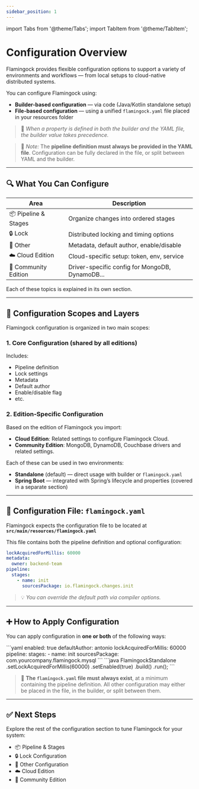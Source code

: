 ```yaml
---
sidebar_position: 1
---
```


import Tabs from '@theme/Tabs';
import TabItem from '@theme/TabItem';

# Configuration Overview

Flamingock provides flexible configuration options to support a variety of environments and workflows — from local setups to cloud-native distributed systems.

You can configure Flamingock using:

- **Builder-based configuration** — via code (Java/Kotlin standalone setup)
- **File-based configuration** — using a unified `flamingock.yaml` file placed in your resources folder

> 🔁 *When a property is defined in both the builder and the YAML file, the builder value takes precedence.*

> 📌 *Note:* The **pipeline definition must always be provided in the YAML file**. Configuration can be fully declared in the file, or split between YAML and the builder.

---

## 🔍 What You Can Configure

| Area                  | Description                                      |
|-----------------------|--------------------------------------------------|
| 📦 Pipeline & Stages  | Organize changes into ordered stages             |
| 🔒 Lock               | Distributed locking and timing options           |
| 🧱 Other              | Metadata, default author, enable/disable         |
| ☁️ Cloud Edition      | Cloud-specific setup: token, env, service        |
| 🧪 Community Edition  | Driver-specific config for MongoDB, DynamoDB...  |


Each of these topics is explained in its own section.

---

## 🧭 Configuration Scopes and Layers

Flamingock configuration is organized in two main scopes:

### 1. Core Configuration (shared by all editions)
Includes:
- Pipeline definition
- Lock settings
- Metadata
- Default author
- Enable/disable flag
- etc.

### 2. Edition-Specific Configuration
Based on the edition of Flamingock you import:
- **Cloud Edition**: Related settings to configure Flamingock Cloud.
- **Community Edition**: MongoDB, DynamoDB, Couchbase drivers and related settings.

Each of these can be used in two environments:
- **Standalone** (default) — direct usage with builder or `flamingock.yaml`
- **Spring Boot** — integrated with Spring’s lifecycle and properties (covered in a separate section)

---

## 📁 Configuration File: `flamingock.yaml`

Flamingock expects the configuration file to be located at **`src/main/resources/flamingock.yaml`**

This file contains both the pipeline definition and optional configuration:

```yaml
lockAcquiredForMillis: 60000
metadata:
  owner: backend-team
pipeline:
  stages:
    - name: init
      sourcesPackage: io.flamingock.changes.init
```

> 💡 *You can override the default path via compiler options.*

---

## ➕ How to Apply Configuration

You can apply configuration in **one or both** of the following ways:


<Tabs groupId="config">
    <TabItem value="file" label="Unified YAML" default>
```yaml
enabled: true
defaultAuthor: antonio
lockAcquiredForMillis: 60000
pipeline:
  stages:
    - name: init
      sourcesPackage: com.yourcompany.flamingock.mysql
```
    </TabItem>
    <TabItem value="builder" label="Builder">
```java
FlamingockStandalone
  .setLockAcquiredForMillis(60000)
  .setEnabled(true)
  .build()
  .run();
```
    </TabItem>
</Tabs>


> 📌 **The `flamingock.yaml` file must always exist**, at a minimum containing the pipeline definition. All other configuration may either be placed in the file, in the builder, or split between them.

---

## ✅ Next Steps

Explore the rest of the configuration section to tune Flamingock for your system:

- 📦 Pipeline & Stages
- 🔒 Lock Configuration
- 🧱 Other Configuration
- ☁️ Cloud Edition
- 🧪 Community Edition
